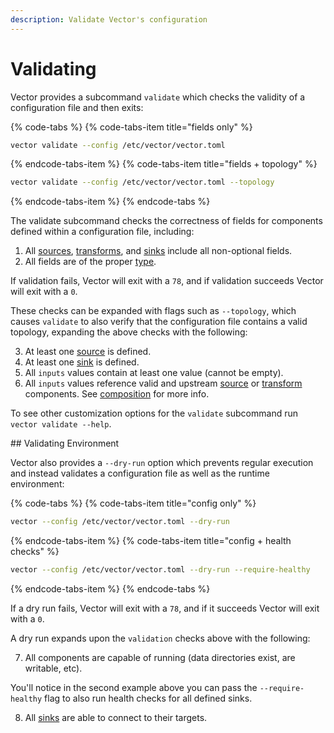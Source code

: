 ```yaml
---
description: Validate Vector's configuration
---
```


# Validating

Vector provides a subcommand `validate` which checks the validity of a
configuration file and then exits:

{% code-tabs %}
{% code-tabs-item title="fields only" %}
```bash
vector validate --config /etc/vector/vector.toml
```
{% endcode-tabs-item %}
{% code-tabs-item title="fields + topology" %}
```bash
vector validate --config /etc/vector/vector.toml --topology
```
{% endcode-tabs-item %}
{% endcode-tabs %}

The validate subcommand checks the correctness of fields for components defined
within a configuration file, including:

1. All [sources][docs.sources], [transforms][docs.transforms], and
[sinks][docs.sinks] include all non-optional fields.
2. All fields are of the proper [type][docs.configuration#value-types].

If validation fails, Vector will exit with a `78`, and if validation succeeds
Vector will exit with a `0`.

These checks can be expanded with flags such as `--topology`, which causes
`validate` to also verify that the configuration file contains a valid topology,
expanding the above checks with the following:

3. At least one [source][docs.sources] is defined.
4. At least one [sink][docs.sinks] is defined.
5. All `inputs` values contain at least one value (cannot be empty).
6. All `inputs` values reference valid and upstream [source][docs.sources] or
[transform][docs.transforms] components. See
[composition][docs.configuration#composition] for more info.

To see other customization options for the `validate` subcommand run
`vector validate --help`.

## Validating Environment

Vector also provides a `--dry-run` option which prevents regular execution and
instead validates a configuration file as well as the runtime environment:

{% code-tabs %}
{% code-tabs-item title="config only" %}
```bash
vector --config /etc/vector/vector.toml --dry-run
```
{% endcode-tabs-item %}
{% code-tabs-item title="config + health checks" %}
```bash
vector --config /etc/vector/vector.toml --dry-run --require-healthy
```
{% endcode-tabs-item %}
{% endcode-tabs %}

If a dry run fails, Vector will exit with a `78`, and if it succeeds Vector
will exit with a `0`.

A dry run expands upon the `validation` checks above with the following:

7. All components are capable of running (data directories exist, are writable,
etc).

You'll notice in the second example above you can pass the `--require-healthy`
flag to also run health checks for all defined sinks.

8. All [sinks][docs.sinks] are able to connect to their targets.


[docs.configuration#composition]: ../../usage/configuration#composition
[docs.configuration#value-types]: ../../usage/configuration#value-types
[docs.sinks]: ../../usage/configuration/sinks
[docs.sources]: ../../usage/configuration/sources
[docs.transforms]: ../../usage/configuration/transforms
